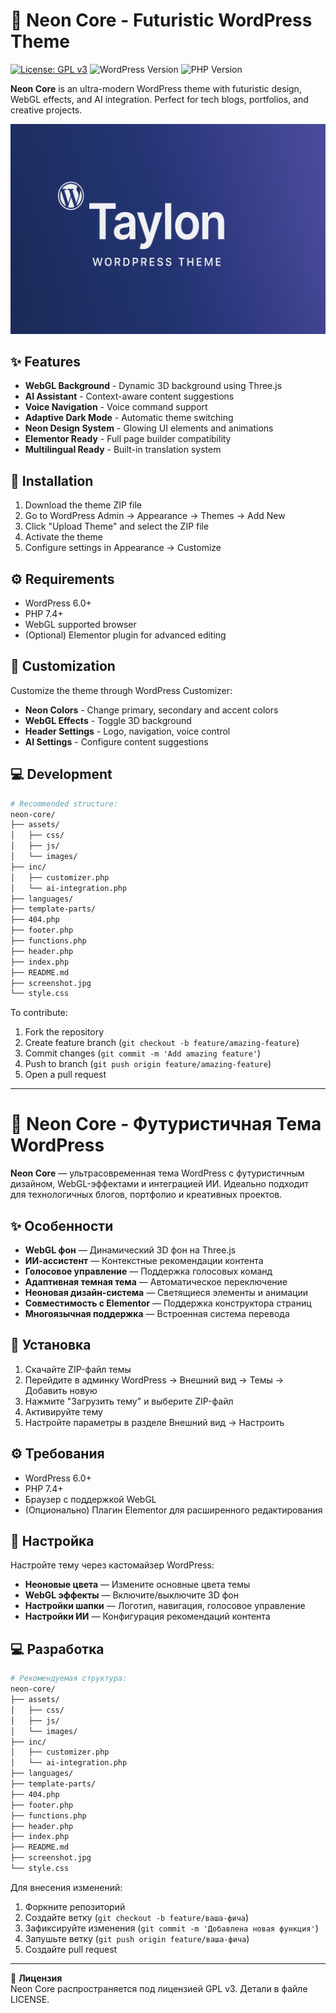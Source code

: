 # 🌌 Neon Core - Futuristic WordPress Theme

[![License: GPL v3](https://img.shields.io/badge/License-GPLv3-blue.svg)](https://www.gnu.org/licenses/gpl-3.0)
![WordPress Version](https://img.shields.io/badge/WordPress-6.0+-blue.svg)
![PHP Version](https://img.shields.io/badge/PHP-7.4+-purple.svg)

**Neon Core** is an ultra-modern WordPress theme with futuristic design, WebGL effects, and AI integration. Perfect for tech blogs, portfolios, and creative projects.

![Neon Core Theme Preview](screenshot.jpg)

## ✨ Features

- **WebGL Background** - Dynamic 3D background using Three.js
- **AI Assistant** - Context-aware content suggestions
- **Voice Navigation** - Voice command support
- **Adaptive Dark Mode** - Automatic theme switching
- **Neon Design System** - Glowing UI elements and animations
- **Elementor Ready** - Full page builder compatibility
- **Multilingual Ready** - Built-in translation system

## 🚀 Installation

1. Download the theme ZIP file
2. Go to WordPress Admin → Appearance → Themes → Add New
3. Click "Upload Theme" and select the ZIP file
4. Activate the theme
5. Configure settings in Appearance → Customize

## ⚙️ Requirements

- WordPress 6.0+
- PHP 7.4+
- WebGL supported browser
- (Optional) Elementor plugin for advanced editing

## 🧩 Customization

Customize the theme through WordPress Customizer:
- **Neon Colors** - Change primary, secondary and accent colors
- **WebGL Effects** - Toggle 3D background
- **Header Settings** - Logo, navigation, voice control
- **AI Settings** - Configure content suggestions

## 💻 Development

```bash
# Recommended structure:
neon-core/
├── assets/
│   ├── css/
│   ├── js/
│   └── images/
├── inc/
│   ├── customizer.php
│   └── ai-integration.php
├── languages/
├── template-parts/
├── 404.php
├── footer.php
├── functions.php
├── header.php
├── index.php
├── README.md
├── screenshot.jpg
└── style.css
```

To contribute:

1. Fork the repository  
2. Create feature branch (`git checkout -b feature/amazing-feature`)  
3. Commit changes (`git commit -m 'Add amazing feature'`)  
4. Push to branch (`git push origin feature/amazing-feature`)  
5. Open a pull request

---

# 🌌 Neon Core - Футуристичная Тема WordPress

**Neon Core** — ультрасовременная тема WordPress с футуристичным дизайном, WebGL-эффектами и интеграцией ИИ. Идеально подходит для технологичных блогов, портфолио и креативных проектов.

## ✨ Особенности

- **WebGL фон** — Динамический 3D фон на Three.js
- **ИИ-ассистент** — Контекстные рекомендации контента
- **Голосовое управление** — Поддержка голосовых команд
- **Адаптивная темная тема** — Автоматическое переключение
- **Неоновая дизайн-система** — Светящиеся элементы и анимации
- **Совместимость с Elementor** — Поддержка конструктора страниц
- **Многоязычная поддержка** — Встроенная система перевода

## 🚀 Установка

1. Скачайте ZIP-файл темы  
2. Перейдите в админку WordPress → Внешний вид → Темы → Добавить новую  
3. Нажмите "Загрузить тему" и выберите ZIP-файл  
4. Активируйте тему  
5. Настройте параметры в разделе Внешний вид → Настроить  

## ⚙️ Требования

- WordPress 6.0+  
- PHP 7.4+  
- Браузер с поддержкой WebGL  
- (Опционально) Плагин Elementor для расширенного редактирования  

## 🧩 Настройка

Настройте тему через кастомайзер WordPress:  
- **Неоновые цвета** — Измените основные цвета темы  
- **WebGL эффекты** — Включите/выключите 3D фон  
- **Настройки шапки** — Логотип, навигация, голосовое управление  
- **Настройки ИИ** — Конфигурация рекомендаций контента  

## 💻 Разработка

```bash
# Рекомендуемая структура:
neon-core/
├── assets/
│   ├── css/
│   ├── js/
│   └── images/
├── inc/
│   ├── customizer.php
│   └── ai-integration.php
├── languages/
├── template-parts/
├── 404.php
├── footer.php
├── functions.php
├── header.php
├── index.php
├── README.md
├── screenshot.jpg
└── style.css
```

Для внесения изменений:

1. Форкните репозиторий  
2. Создайте ветку (`git checkout -b feature/ваша-фича`)  
3. Зафиксируйте изменения (`git commit -m 'Добавлена новая функция'`)  
4. Запушьте ветку (`git push origin feature/ваша-фича`)  
5. Создайте pull request

---

📜 **Лицензия**  
Neon Core распространяется под лицензией GPL v3. Детали в файле LICENSE.
